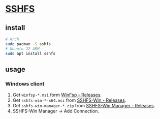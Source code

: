 # [SSHFS](https://github.com/libfuse/sshfs)

## install

```sh
# Arch
sudo pacman -S sshfs
# Ubuntu 22 ARM
sudo apt install sshfs
```

## usage

### Windows client

1. Get `winfsp-*.msi` form [WinFsp - Releases](https://github.com/winfsp/winfsp/releases).
2. Get `sshfs-win-*-x64.msi` from [SSHFS-Win - Releases](https://github.com/winfsp/sshfs-win/releases).
3. Get `sshfs-win-manager-*.zip` from [SSHFS-Win Manager - Releases](https://github.com/evsar3/sshfs-win-manager/releases).
4. SSHFS-Win Manager → Add Connection.
